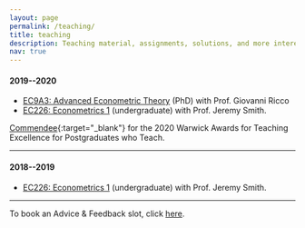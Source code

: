 ```yaml
---
layout: page
permalink: /teaching/
title: teaching
description: Teaching material, assignments, solutions, and more interesting stuff.
nav: true
---
```


#### 2019--2020
<ul>
    <li><a href="https://warwick.ac.uk/fac/soc/economics/current/modules/ec9a3/" target="blank">EC9A3: Advanced Econometric Theory</a> (PhD) with Prof. Giovanni Ricco</li>
    <li><a href="https://warwick.ac.uk/fac/soc/economics/current/modules/ec226/" target="blank">EC226: Econometrics 1</a> (undergraduate) with Prof. Jeremy Smith.</li>
</ul>

[Commendee](https://warwick.ac.uk/fac/cross_fac/academic-development/wate/wate1920){:target="\_blank"} for the 2020 Warwick Awards for Teaching Excellence for Postgraduates who Teach.

<hr>

#### 2018--2019
<ul>
    <li><a href="https://warwick.ac.uk/fac/soc/economics/current/modules/ec226/" target="blank">EC226: Econometrics 1</a> (undergraduate) with Prof. Jeremy Smith.</li>
</ul>

***
To book an Advice & Feedback slot, click <a href="https://rdegasperi.youcanbook.me" target="_blank">here</a>.
